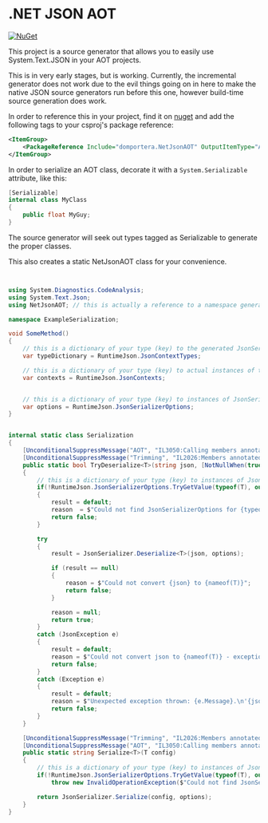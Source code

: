 # .NET JSON AOT
[![NuGet](https://img.shields.io/nuget/v/domportera.NetJsonAOT.svg)](https://www.nuget.org/packages/domportera.NetJsonAOT/)

This project is a source generator that allows you to easily use System.Text.JSON in your AOT projects.

This is in very early stages, but is working. Currently, the incremental generator does not work due to the evil things going on in here to make the native JSON source generators run before this one, however build-time source generation does work.

In order to reference this in your project, find it on [nuget](https://www.nuget.org/packages/domportera.NetJsonAOT/) and add the following tags to your csproj's package reference:

```xml
<ItemGroup>
    <PackageReference Include="domportera.NetJsonAOT" OutputItemType="Analyzer" ReferenceOutputAssembly="false" />
</ItemGroup>

```
In order to serialize an AOT class, decorate it with a `System.Serializable` attribute, like this:

```cs
[Serializable]
internal class MyClass
{
    public float MyGuy;
}
```

The source generator will seek out types tagged as Serializable to generate the proper classes.

This also creates a static NetJsonAOT class for your convenience.

```cs


using System.Diagnostics.CodeAnalysis;
using System.Text.Json;
using NetJsonAOT; // this is actually a reference to a namespace generated within your project - every project has its own internal NetJsonAot class

namespace ExampleSerialization;

void SomeMethod()
{
    // this is a dictionary of your type (key) to the generated JsonSerializerContext types
    var typeDictionary = RuntimeJson.JsonContextTypes;

    // this is a dictionary of your type (key) to actual instances of their respective JsonSerializerContext types
    var contexts = RuntimeJson.JsonContexts;


    // this is a dictionary of your type (key) to instances of JsonSerializerOptions, ready to be used in actual serialization & deserialization
    var options = RuntimeJson.JsonSerializerOptions;
}


internal static class Serialization
{
    [UnconditionalSuppressMessage("AOT", "IL3050:Calling members annotated with 'RequiresDynamicCodeAttribute' may break functionality when AOT compiling.", Justification = "<Pending>")]
    [UnconditionalSuppressMessage("Trimming", "IL2026:Members annotated with 'RequiresUnreferencedCodeAttribute' require dynamic access otherwise can break functionality when trimming application code", Justification = "<Pending>")]
    public static bool TryDeserialize<T>(string json, [NotNullWhen(true)] out T? result, [NotNullWhen(false)] out string? reason)
    {
        // this is a dictionary of your type (key) to instances of JsonSerializerOptions, ready to be used in actual serialization & deserialization
        if(!RuntimeJson.JsonSerializerOptions.TryGetValue(typeof(T), out var options))
        {
            result = default;
            reason  = $"Could not find JsonSerializerOptions for {typeof(T).Name}";
            return false;
        }

        try
        {
            result = JsonSerializer.Deserialize<T>(json, options);

            if (result == null)
            {
                reason = $"Could not convert {json} to {nameof(T)}";
                return false;
            }

            reason = null;
            return true;
        }
        catch (JsonException e)
        {
            result = default;
            reason = $"Could not convert json to {nameof(T)} - exception thrown: {e.Message}.\n'{json}'";
            return false;
        }
        catch (Exception e)
        {
            result = default;
            reason = $"Unexpected exception thrown: {e.Message}.\n'{json}'";
            return false;
        }
    }

    [UnconditionalSuppressMessage("Trimming", "IL2026:Members annotated with 'RequiresUnreferencedCodeAttribute' require dynamic access otherwise can break functionality when trimming application code", Justification = "<Pending>")]
    [UnconditionalSuppressMessage("AOT", "IL3050:Calling members annotated with 'RequiresDynamicCodeAttribute' may break functionality when AOT compiling.", Justification = "<Pending>")]
    public static string Serialize<T>(T config)
    {
        // this is a dictionary of your type (key) to instances of JsonSerializerOptions, ready to be used in actual serialization & deserialization
        if(!RuntimeJson.JsonSerializerOptions.TryGetValue(typeof(T), out var options))
            throw new InvalidOperationException($"Could not find JsonSerializerOptions for {nameof(T)}");

        return JsonSerializer.Serialize(config, options);
    }
}
```
